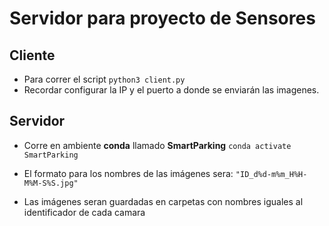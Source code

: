 # Servidor para proyecto de Sensores

## Cliente
- Para correr el script `python3 client.py`
- Recordar configurar la IP y el puerto a donde se enviarán las imagenes.

## Servidor
- Corre en ambiente **conda** llamado **SmartParking** 
`
conda activate SmartParking
`

- El formato para los nombres de las imágenes sera: `"ID_d%d-m%m_H%H-M%M-S%S.jpg"`
- Las imágenes seran guardadas en carpetas con nombres iguales al identificador de cada camara